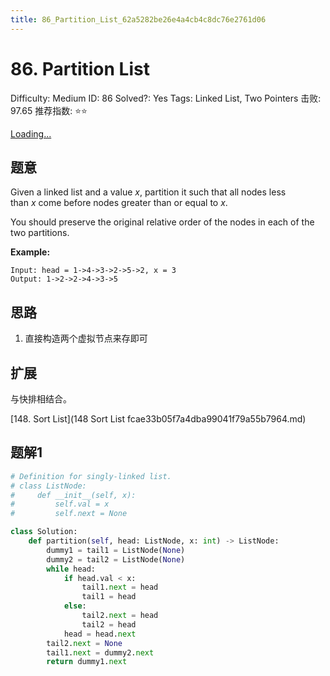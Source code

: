 ```yaml
---
title: 86_Partition_List_62a5282be26e4a4cb4c8dc76e2761d06
---
```


# 86. Partition List

Difficulty: Medium
ID: 86
Solved?: Yes
Tags: Linked List, Two Pointers
击败: 97.65
推荐指数: ⭐⭐

[Loading...](https://leetcode.com/problems/partition-list/)

## 题意

Given a linked list and a value *x*, partition it such that all nodes less than *x* come before nodes greater than or equal to *x*.

You should preserve the original relative order of the nodes in each of the two partitions.

**Example:**

```
Input: head = 1->4->3->2->5->2, x = 3
Output: 1->2->2->4->3->5
```

## 思路

1. 直接构造两个虚拟节点来存即可

## 扩展

与快排相结合。

[148. Sort List](148 Sort List fcae33b05f7a4dba99041f79a55b7964.md) 

## 题解1

```python
# Definition for singly-linked list.
# class ListNode:
#     def __init__(self, x):
#         self.val = x
#         self.next = None

class Solution:
    def partition(self, head: ListNode, x: int) -> ListNode:
        dummy1 = tail1 = ListNode(None)
        dummy2 = tail2 = ListNode(None)
        while head:
            if head.val < x:
                tail1.next = head
                tail1 = head
            else:
                tail2.next = head
                tail2 = head
            head = head.next
        tail2.next = None
        tail1.next = dummy2.next
        return dummy1.next
```